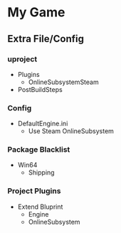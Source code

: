 # My Game
## Extra File/Config
### uproject
- Plugins
	- OnlineSubsystemSteam
- PostBuildSteps
### Config
- DefaultEngine.ini
	- Use Steam OnlineSubsystem
### Package Blacklist
- Win64
	- Shipping
### Project Plugins
- Extend Bluprint
	- Engine
	- OnlineSubsystem
